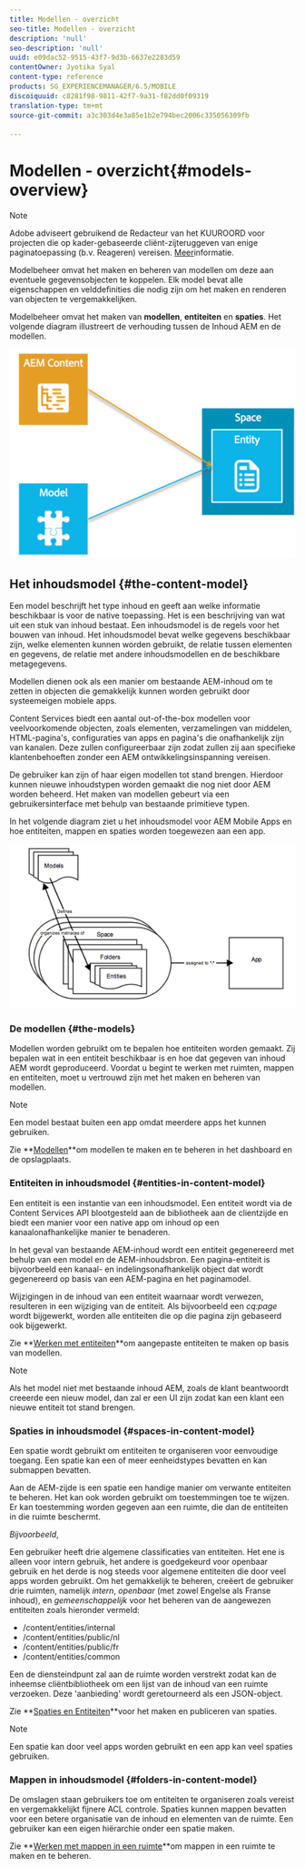 ```yaml
---
title: Modellen - overzicht
seo-title: Modellen - overzicht
description: 'null'
seo-description: 'null'
uuid: e09dac52-9515-43f7-9d3b-6637e2283d59
contentOwner: Jyotika Syal
content-type: reference
products: SG_EXPERIENCEMANAGER/6.5/MOBILE
discoiquuid: c8281f98-9811-42f7-9a31-f82dd0f09319
translation-type: tm+mt
source-git-commit: a3c303d4e3a85e1b2e794bec2006c335056309fb

---
```



# Modellen - overzicht{#models-overview}

>[!NOTE]
>
>Adobe adviseert gebruikend de Redacteur van het KUUROORD voor projecten die op kader-gebaseerde cliënt-zijteruggeven van enige paginatoepassing (b.v. Reageren) vereisen. [Meer](/help/sites-developing/spa-overview.md)informatie.

Modelbeheer omvat het maken en beheren van modellen om deze aan eventuele gegevensobjecten te koppelen. Elk model bevat alle eigenschappen en velddefinities die nodig zijn om het maken en renderen van objecten te vergemakkelijken.

Modelbeheer omvat het maken van **modellen**, **entiteiten** en **spaties**. Het volgende diagram illustreert de verhouding tussen de Inhoud AEM en de modellen.

![chlimage_1-81](assets/chlimage_1-81.png)

## Het inhoudsmodel {#the-content-model}

Een model beschrijft het type inhoud en geeft aan welke informatie beschikbaar is voor de native toepassing. Het is een beschrijving van wat uit een stuk van inhoud bestaat. Een inhoudsmodel is de regels voor het bouwen van inhoud. Het inhoudsmodel bevat welke gegevens beschikbaar zijn, welke elementen kunnen worden gebruikt, de relatie tussen elementen en gegevens, de relatie met andere inhoudsmodellen en de beschikbare metagegevens.

Modellen dienen ook als een manier om bestaande AEM-inhoud om te zetten in objecten die gemakkelijk kunnen worden gebruikt door systeemeigen mobiele apps.

Content Services biedt een aantal out-of-the-box modellen voor veelvoorkomende objecten, zoals elementen, verzamelingen van middelen, HTML-pagina&#39;s, configuraties van apps en pagina&#39;s die onafhankelijk zijn van kanalen. Deze zullen configureerbaar zijn zodat zullen zij aan specifieke klantenbehoeften zonder een AEM ontwikkelingsinspanning vereisen.

De gebruiker kan zijn of haar eigen modellen tot stand brengen. Hierdoor kunnen nieuwe inhoudstypen worden gemaakt die nog niet door AEM worden beheerd. Het maken van modellen gebeurt via een gebruikersinterface met behulp van bestaande primitieve typen.

In het volgende diagram ziet u het inhoudsmodel voor AEM Mobile Apps en hoe entiteiten, mappen en spaties worden toegewezen aan een app.

![chlimage_1-82](assets/chlimage_1-82.png)

### De modellen {#the-models}

Modellen worden gebruikt om te bepalen hoe entiteiten worden gemaakt. Zij bepalen wat in een entiteit beschikbaar is en hoe dat gegeven van inhoud AEM wordt geproduceerd. Voordat u begint te werken met ruimten, mappen en entiteiten, moet u vertrouwd zijn met het maken en beheren van modellen.

>[!NOTE]
>
>Een model bestaat buiten een app omdat meerdere apps het kunnen gebruiken.


Zie **[Modellen](/help/mobile/administer-mobile-apps.md)**om modellen te maken en te beheren in het dashboard en de opslagplaats.

### Entiteiten in inhoudsmodel {#entities-in-content-model}

Een entiteit is een instantie van een inhoudsmodel. Een entiteit wordt via de Content Services API blootgesteld aan de bibliotheek aan de clientzijde en biedt een manier voor een native app om inhoud op een kanaalonafhankelijke manier te benaderen.

In het geval van bestaande AEM-inhoud wordt een entiteit gegenereerd met behulp van een model en de AEM-inhoudsbron. Een pagina-entiteit is bijvoorbeeld een kanaal- en indelingsonafhankelijk object dat wordt gegenereerd op basis van een AEM-pagina en het paginamodel.

Wijzigingen in de inhoud van een entiteit waarnaar wordt verwezen, resulteren in een wijziging van de entiteit. Als bijvoorbeeld een *cq:page* wordt bijgewerkt, worden alle entiteiten die op die pagina zijn gebaseerd ook bijgewerkt.

Zie **[Werken met entiteiten](/help/mobile/spaces-and-entities.md)**om aangepaste entiteiten te maken op basis van modellen.

>[!NOTE]
>
>Als het model niet met bestaande inhoud AEM, zoals de klant beantwoordt creeerde een nieuw model, dan zal er een UI zijn zodat kan een klant een nieuwe entiteit tot stand brengen.


### Spaties in inhoudsmodel {#spaces-in-content-model}

Een spatie wordt gebruikt om entiteiten te organiseren voor eenvoudige toegang. Een spatie kan een of meer eenheidstypes bevatten en kan submappen bevatten.

Aan de AEM-zijde is een spatie een handige manier om verwante entiteiten te beheren. Het kan ook worden gebruikt om toestemmingen toe te wijzen. Er kan toestemming worden gegeven aan een ruimte, die dan de entiteiten in die ruimte beschermt.

*Bijvoorbeeld*,

Een gebruiker heeft drie algemene classificaties van entiteiten. Het ene is alleen voor intern gebruik, het andere is goedgekeurd voor openbaar gebruik en het derde is nog steeds voor algemene entiteiten die door veel apps worden gebruikt. Om het gemakkelijk te beheren, creëert de gebruiker drie ruimten, namelijk *intern*, *openbaar* (met zowel Engelse als Franse inhoud), en *gemeenschappelijk* voor het beheren van de aangewezen entiteiten zoals hieronder vermeld:

* /content/entities/internal
* /content/entities/public/nl
* /content/entities/public/fr
* /content/entities/common

Een de diensteindpunt zal aan de ruimte worden verstrekt zodat kan de inheemse cliëntbibliotheek om een lijst van de inhoud van een ruimte verzoeken. Deze &#39;aanbieding&#39; wordt geretourneerd als een JSON-object.

Zie **[Spaties en Entiteiten](/help/mobile/spaces-and-entities.md)**voor het maken en publiceren van spaties.

>[!NOTE]
>
>Een spatie kan door veel apps worden gebruikt en een app kan veel spaties gebruiken.

### Mappen in inhoudsmodel {#folders-in-content-model}

De omslagen staan gebruikers toe om entiteiten te organiseren zoals vereist en vergemakkelijkt fijnere ACL controle. Spaties kunnen mappen bevatten voor een betere organisatie van de inhoud en elementen van de ruimte. Een gebruiker kan een eigen hiërarchie onder een spatie maken.

Zie **[Werken met mappen in een ruimte](/help/mobile/spaces-and-entities.md)**om mappen in een ruimte te maken en te beheren.
